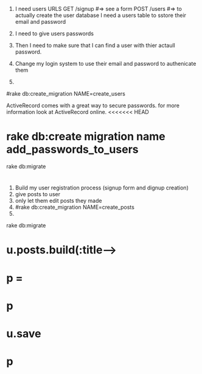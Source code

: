 1. I need users 
  URLS 
    GET /signup #=> see a form 
    POST /users #=> to actually create the user 
  database 
    I need a users table to sstore their email and password

2. I need to give users passwords 
3. Then I need to make sure that I can find a user with thier actaull password. 
4. Change my login system to use their email and password to authenicate them
5. 
#rake db:create_migration NAME=create_users


ActiveRecord comes with a great way to secure passwords.
for more information look at ActiveRecord online.
<<<<<<< HEAD

# rake db:create migration name add_passwords_to_users
rake db:migrate
#

1. Build my user registration process (signup form and dignup creation)
2. give posts to user 
3. only let them edit posts they made 
4. #rake db:create_migration NAME=create_posts
5. 
rake db:migrate

# u.posts.build(:title-->
# p =
# p 
# u.save 
# p 



